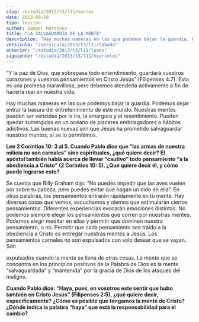 ```yaml
---
slug: /estudia/2013/t3/l11/martes
date: 2013-09-10
tipo: leccion
author: Samuel Martínez
title: "LA SALVAGUARDIA DE LA MENTE"
description: "Hay muchas maneras en las que podemos bajar la guardia. Podemos dejar entrar la  basura del entretenimiento de este mundo. Nuestras mentes pueden ser vencidas  por la ira, la amargura y el resentimiento. Pueden quedar sumergidas en un  océano de placeres embriagadores o hábito..."
versiculo: "/versiculo/2013/t3/l11/sabado"
anterior: "/estudia/2013/t3/l11/lunes"
siguiente: "/estudia/2013/t3/l11/miercoles"
---
```


“Y la paz de Dios, que sobrepasa todo entendimiento, guardará vuestros corazones y vuestros pensamientos en Cristo Jesús” (Filipenses 4:7). Esta es una promesa maravillosa, pero debemos atenderla activamente a fin de hacerla real en nuestra vida.

Hay muchas maneras en las que podemos bajar la guardia. Podemos dejar entrar la basura del entretenimiento de este mundo. Nuestras mentes pueden ser vencidas por la ira, la amargura y el resentimiento. Pueden quedar sumergidas en un océano de placeres embriagadores o hábitos adictivos. Las buenas nuevas son que Jesús ha prometido salvaguardar nuestras mentes, si se lo permitimos.

**Lee 2 Corintios 10: 3 al 5. Cuando Pablo dice que “las armas de nuestra milicia no son carnales” sino espirituales, ¿qué quiere decir? El apóstol también habla acerca de llevar “cautivo” todo pensamiento “a la obediencia a Cristo” (2 Corintios 10: 5). ¿Qué quiere decir él, y cómo puede lograrse esto?**

Se cuenta que Billy Graham dijo: “No puedes impedir que las aves vuelen por sobre tu cabeza, pero puedes evitar que hagan un nido en ella”. En otras palabras, los pensamientos entrarán rápidamente en tu mente. Hay diversas cosas que vemos, escuchamos y olemos que estimularán ciertos pensamientos. Diferentes experiencias evocarán emociones distintas. No podemos siempre elegir los pensamientos que corren por nuestras mentes. Podemos elegir meditar en ellos y permitir que dominen nuestro pensamiento, o no. Permitir que cada pensamiento sea traído a la obediencia a Cristo es entregar nuestras mentes a Jesús. Los pensamientos carnales no son expulsados con solo desear que se vayan. Son

expulsados cuando la mente se llena de otras cosas. La mente que se concentra en los principios positivos de la Palabra de Dios es la mente “salvaguardada” y “mantenida” por la gracia de Dios de los ataques del maligno.

**Cuando Pablo dice: “Haya, pues, en vosotros este sentir que hubo también en Cristo Jesús” (Filipenses 2:5), ¿qué quiere decir, específicamente? ¿Cómo es posible que tengamos la mente de Cristo? ¿Dónde indica la palabra “haya” que está la responsabilidad para el cambio?**
